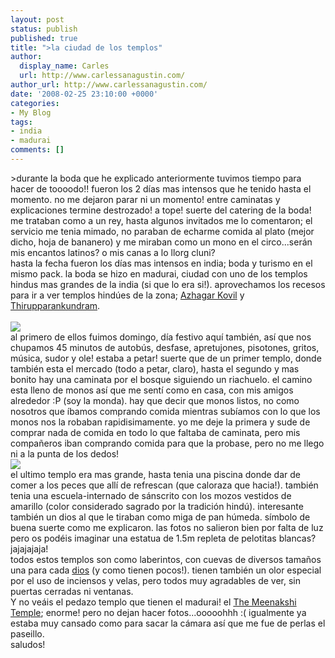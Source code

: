 ```yaml
---
layout: post
status: publish
published: true
title: ">la ciudad de los templos"
author:
  display_name: Carles
  url: http://www.carlessanagustin.com/
author_url: http://www.carlessanagustin.com/
date: '2008-02-25 23:10:00 +0000'
categories:
- My Blog
tags:
- india
- madurai
comments: []
---
```

<p>>durante la boda que he explicado anteriormente tuvimos tiempo para hacer de toooodo!! fueron los 2 d&iacute;as mas intensos que he tenido hasta el momento. no me dejaron parar ni un momento! entre caminatas y explicaciones termine destrozado! a tope! suerte del catering de la boda! me trataban como a un rey, hasta algunos invitados me lo comentaron; el servicio me tenia mimado, no paraban de echarme comida al plato (mejor dicho, hoja de bananero) y me miraban como un mono en el circo...ser&aacute;n mis encantos latinos? o mis canas a lo llorg cluni?<br /><a href="http://nomadalagana.files.wordpress.com/2008/02/img_4350.jpg"><img alt="" src="http://nomadalagana.files.wordpress.com/2008/02/img_4350.jpg?w=300" border="0" /></a><br />hasta la fecha fueron los d&iacute;as mas intensos en india; boda y turismo en el mismo pack. la boda se hizo en madurai, ciudad con uno de los templos hindus mas grandes de la india (si que lo era si!). aprovechamos los recesos para ir a ver templos hind&uacute;es de la zona; <a href="http://www.madurai.com/azhagar.htm">Azhagar Kovil</a> y <a href="http://www.madurai.com/thirup.htm">Thirupparankundram</a>.<br /><a href="/images/posts/img_39753.jpg"><br /><img src="/images/posts/img_39753.jpg?w=200" border="0" /></a><br />al primero de ellos fuimos domingo, d&iacute;a festivo aqu&iacute; tambi&eacute;n, as&iacute; que nos chupamos 45 minutos de autob&uacute;s, desfase, apretujones,  pisotones, gritos, m&uacute;sica, sudor y ole! estaba a petar! suerte que de un primer templo, donde tambi&eacute;n esta el mercado (todo a petar, claro), hasta el segundo y mas bonito hay una caminata por el bosque siguiendo un riachuelo. el camino esta lleno de monos as&iacute; que me sent&iacute; como en casa, con mis amigos alrededor :P (soy la monda). hay que decir que monos listos, no como nosotros que &iacute;bamos comprando comida mientras sub&iacute;amos con lo que los monos nos la robaban rapidisimamente. yo me deje la primera y sude de comprar nada de comida en todo lo que faltaba de caminata, pero mis compa&ntilde;eros iban comprando comida para que la probase, pero no me llego ni a la punta de los dedos!<br /><a href="http://nomadalagana.files.wordpress.com/2008/02/img_4253.jpg"><img src="http://nomadalagana.files.wordpress.com/2008/02/img_4253.jpg?w=200" border="0" /></a><br />el ultimo templo era mas grande, hasta tenia una piscina donde dar de comer a los peces que all&iacute; de refrescan (que caloraza que hacia!). tambi&eacute;n tenia una escuela-internado de s&aacute;nscrito con los mozos vestidos de amarillo (color considerado sagrado por la tradici&oacute;n hind&uacute;). interesante tambi&eacute;n un dios al que le tiraban como miga de pan h&uacute;meda. s&iacute;mbolo de buena suerte como me explicaron. las fotos no salieron bien por falta de luz pero os pod&eacute;is imaginar una estatua de 1.5m repleta de pelotitas blancas? jajajajaja!<br />todos estos templos son como laberintos, con cuevas de diversos tama&ntilde;os una para cada <a href="http://es.wikipedia.org/wiki/Hinduismo">dios</a> (y como tienen pocos!). tienen tambi&eacute;n un olor especial por el uso de inciensos y velas, pero todos muy agradables de ver, sin puertas cerradas ni ventanas.<br />Y no ve&aacute;is el pedazo templo que tienen el madurai! el <a href="http://www.madurai.com/meena.htm">The Meenakshi Temple</a>; enorme! pero no dejan hacer fotos...ooooohhh :( igualmente ya estaba muy cansado como para sacar la c&aacute;mara as&iacute; que me fue de perlas el paseillo.<br />saludos!</p>
